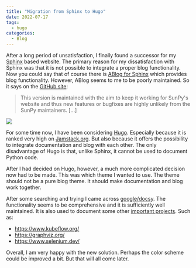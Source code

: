 ```yaml
---
title: "Migration from Sphinx to Hugo"
date: 2022-07-17
tags:
  - hugo
categories:
  - Blog
---
```


After a long period of unsatisfaction, I finally found a successor for my [Sphinx](https://www.sphinx-doc.org/) based website.
The primary reason for my dissatisfaction with Sphinx was that it is not possible to integrate a proper blog functionality.
Now you could say that of course there is [ABlog for Sphinx](https://ablog.readthedocs.io/) which provides blog functionality.
However, ABlog seems to me to be poorly maintained. So it says on the [GitHub site](https://github.com/sunpy/ablog#warning):

> This version is maintained with the aim to keep it working for SunPy's website and thus new features or
> bugfixes are highly unlikely from the SunPy maintainers. [...]

![](/img/posts/hugo-logo.svg)

For some time now, I have been considering [Hugo](https://gohugo.io/documentation/).
Especially because it is ranked very high on [Jamstack.org](https://jamstack.org/generators/).
But also because it offers the possibility to integrate documentation and blog with each other.
The only disadvantage of Hugo is that, unlike Sphinx, it cannot be used to document Python code.

After I had decided on Hugo, however, a much more complicated decision now had to be made.
This was which theme I wanted to use.
The theme should not be a pure blog theme. It should make documentation and blog work together.

After some searching and trying I came across [google/docsy](https://www.docsy.dev/docs/).
The functionality seems to be comprehensive and it is sufficiently well maintained.
It is also used to document some other [important projects](https://www.docsy.dev/docs/examples/). Such as:
- <https://www.kubeflow.org/>
- <https://graphviz.org/>
- <https://www.selenium.dev/>

Overall, I am very happy with the new solution. Perhaps the color scheme could be improved a bit. But that will all come later.
